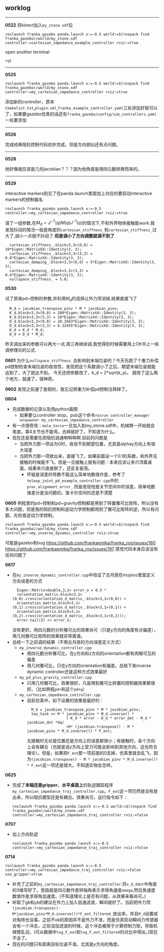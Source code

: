 ## worklog
---
**0522**
将kinect加入`my_stone.sdf`后
```
roslaunch franka_gazebo panda.launch x:=-0.5 world:=$(rospack find franka_gazebo)/world/my_stone.sdf controller:=cartesian_impedance_example_controller rviz:=true
```
open another terminal
```
rqt
```
---
**0525**
```
roslaunch franka_gazebo panda.launch x:=-0.5 world:=$(rospack find franka_gazebo)/world/my_stone.sdf controller:=my_cartesian_impedance_controller rviz:=true
```
添加新的controller，原本`Cmakelist.txt`,`plugin.xml`,`franka_example_controller.yaml`三处添加好就可以了，如果要gazebo仿真的话还有`franka_gazebo/config/sim_controllers.yaml`一处要添加

---

**0526**

完成经典阻抗控制代码初步完成，但是方向貌似还有点问题。

---

**0528**

他好像就应该是几何jacobian？？？因为他角度是用四元数转换而来的。

---

**0529**

interactive markers别忘了在panda.launch里面加上对应的要启动interactive markers的控制器名
```
roslaunch franka_gazebo panda.launch x:=-0.5 controller:=my_cartesian_impedance_controller rviz:=true
```
调了一组参数,在$M_d=J^{-T}(q)M(q)J^{-1}(q)$的情况下,不和外界物体接触能work.我发现抖动的情况一般是角度的`cartesian_stiffness_`和`cartesian_stiffness_`过大了,调小一点就不抖动了.**但是调小了方向调整就调不到了**.
```
  cartesian_stiffness_.block<3,3>(0,0) = 10*Eigen::MatrixXd::Identity(3, 3);
  cartesian_stiffness_.block<3,3>(3,3) = 0.8*Eigen::MatrixXd::Identity(3, 3);
  cartesian_damping_.block<3,3>(0,0) = 5*Eigen::MatrixXd::Identity(3, 3);
  cartesian_damping_.block<3,3>(3,3) = 0.4*Eigen::MatrixXd::Identity(3, 3);
  nullspace_stiffness_ = 5.0;
```

**0530**

试了原来pd+控制的参数,并利用$M_d$的选择让外力项消掉,结果直接飞了
```
  M_d = jacobian_transpose_pinv * M * jacobian_pinv;
  K_d.block<3,3>(0,0) = 200*Eigen::MatrixXd::Identity(3, 3);
  K_d.block<3,3>(3,3) = 10*Eigen::MatrixXd::Identity(3, 3);
  D_d.block<3,3>(0,0) = 28.2843*Eigen::MatrixXd::Identity(3, 3);
  D_d.block<3,3>(3,3) = 6.32455*Eigen::MatrixXd::Identity(3, 3);
  K_d = K_d * M_d;
  D_d = D_d * M_d;
```
昨天调出来的参数可以再大一点,周三再继续调,我觉得到时候需要用上Ott书上一些调参理论的公式.

**0601**
为什么`nullspace_stiffness_`会影响到末端位姿的？今天先跑了个重力补偿pd控制检查末端位姿的收敛性，发现把这个系数调小了之后，期望末端位姿就能达到了，大了就达不到。
今天还把参数改了，k_d = 2*sqrt(k_p)。
就改了这么两个地方，就通了，很神奇。

**0602**
发现之前通了是假的，我忘记把重力补偿pd控制注释掉了。

**0604**
* 完成数据的记录以及用python画图
  * 如果要让controller stop，pub这个命令`rosrun controller_manager unspawner my_cartesian_impedance_controller`
* 有一点很奇怪：`male_torso`一旦加入到my_stone.sdf中，机械臂一开始就会笔直，第4关节也不能弯。去掉就好了。不知道为什么。
* 现在还是需要先把阻抗调通啊啊啊啊.目前的问题是
  * 当把外力那一项设为0时，收敛不到期望位置，尤其是alphay方向上有很大误差
  * 当把外力那一项放出来，直接飞了。如果前面设一个0.1的系数，和外界无接触的时候能不飞，但是一旦接触上就有问题：本来应该让夹爪顶着桌面，结果夹爪直接倒了，还反复振荡。
    * 怀疑是误差的导数不能这么简单地数值作差，参考了`teleop_joint_pd_example_controller.cpp`中的`prev_alignment_error_`.但是发现他是关节空间中的误差，简单地数值差分是没问题的。笛卡尔空间的还是不清楚

**0605**
例程里的pd+控制和pd+gravity控制都是用到了转置雅可比矩阵，所以没有多大问题，但是我的阻抗控制和逆动力学控制都用到了雅可比矩阵的逆，所以有问题。先检查逆动力学控制。
```
roslaunch franka_gazebo panda.launch x:=-0.5 world:=$(rospack find franka_gazebo)/world/my_stone.sdf controller:=my_inverse_dynamic_controller rviz:=true
```
可能是gazebo有bug
https://github.com/frankaemika/franka_ros/issues/160
https://github.com/frankaemika/franka_ros/issues/197
感觉代码本身应该没有任何问题了

**0617**
* 在`my_inverse_dynamic_controller.cpp`中验证了古月居在mujoco里面定义方向误差的方式
  ```
    Eigen::Matrix<double,3,1> error_o = 0.5 * 
    (orientation_matrix.block<3,1>(0,0).cross(orientation_d_matrix_.block<3,1>(0,0)) + 
    orientation_matrix.block<3,1>(0,1).cross(orientation_d_matrix_.block<3,1>(0,1)) + 
    orientation_matrix.block<3,1>(0,2).cross(orientation_d_matrix_.block<3,1>(0,2)));
    error.tail(3) << error_o;
  ```
  没有更好。用四元数的分析雅可比的效果尚可（只是y方向的角度有点偏差），用几何雅可比矩阵的效果就非常离谱。
* 总结一下之前调的结果（不用古月居的方向误差定义方式）
  * `my_inverse_dynamic_controller.cpp`
    * 用四元数分析雅可比，在y方向和z方向的orientation都有肉眼可见的偏差
    * 用几何雅可比，只在y方向的orientation有偏差。总结下来inverse dynamic controller还是这种方式效果最好
  * `my_pd_plus_gravity_controller.cpp`
    * 只用几何雅可比，效果很好。凡是用到雅可比转置的控制器效果都很好。（比如例程`pd+`和这个`pd+g`）
  * `my_cartesian_impedance_controller.cpp`
    * 目前仿真中，如下设置的效果是最好的：
      ```
        M_d = jacobian_transpose_pinv * M * jacobian_pinv;
        tau_task << M * jacobian_pinv * M_d.inverse() * 
                        (-K_d * error - D_d * error_dot - M_d * jacobian_dot *dq)
                        +0* (jacobian.transpose() - M * jacobian_pinv * M_d.inverse()) * F_ext;
      ```
      无接触时无论是位置还是方向上的误差都很小；有接触时，各个方向上会有耦合（也就是说z方向上受力可能会影响到其他方向，这也符合理论）。但是，如果把`F_ext`那一项前面的0去掉，仿真里就会乱飞，因为`(jacobian.transpose() - M * jacobian_pinv * M_d.inverse()) * F_ext`这一项还是很大。不知道实物会怎样。

**0625**
* 完成了**末端还是gripper**，**水平桌面上**的轨迹跟踪程序`my_cartesian_impedance_traj_controller.cpp`。`F_ext`这一项仍然是没有放出来，所以阻抗模型还是有耦合。效果尚可。运行指令如下：
  ```
  roslaunch franka_gazebo panda.launch x:=-0.5 world:=$(rospack find franka_gazebo)/world/my_stone.sdf controller:=my_cartesian_impedance_traj_controller rviz:=false
  ```

**0707**
* 加上方向轨迹
  ```
  roslaunch franka_gazebo panda.launch x:=-0.5 controller:=my_cartesian_impedance_traj_controller rviz:=false
  ```

**0714**
```
roslaunch franka_gazebo panda.launch x:=-0.5 controller:=my_cartesian_impedance_traj_controller rviz:=false use_gripper:=true
```
* 补充了之前的`my_cartesian_impedance_traj_controller`.将`x_d_ddot`中角度的3维写好了。思路就是四元数作差转轴角表示求得角速度`omega`,然后角速度数值作差求得角加速度。(不知道理论上是否有问题，从效果来看尚可。)
* 听取了gk和yb的建议在外力上加入低通滤波，瞬间就好了。当前把外力项`(jacobian.transpose()-M*jacobian_pinv*M_d.inverse())*F_ext_filtered_`放出来，并且`M_d`设置成对角阵也没事。之前不ok的原因并不是外力不准，而是仿真启动瞬间力传感器会有一个冲击，之前没加滤波的时候，这个冲击被用于计算控制力矩，导致机械臂乱动，(可从数据中`log_F_ext`和`log_F_ext_filtered`的对比中得出。)现在不会了。
* 现在的问题只有距离目标位姿不准。尤其是y方向的角度。